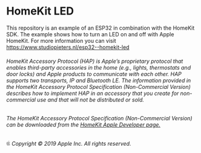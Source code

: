 # HomeKit LED

This repository is an example of an ESP32 in combination with the HomeKit SDK. The example shows how to turn an LED on and off with Apple HomeKit. For more information you can visit https://www.studiopieters.nl/esp32--homekit-led












###### HomeKit Accessory Protocol (HAP) is Apple’s proprietary protocol that enables third-party accessories in the home (e.g., lights, thermostats and door locks) and Apple products to communicate with each other. HAP supports two transports, IP and Bluetooth LE. The information provided in the HomeKit Accessory Protocol Specification (Non-Commercial Version) describes how to implement HAP in an accessory that you create for non-commercial use and that will not be distributed or sold.

###### The HomeKit Accessory Protocol Specification (Non-Commercial Version) can be downloaded from the [HomeKit Apple Developer page.](https://developer.apple.com/homekit/)

###### <img src="https://raw.githubusercontent.com/AchimPieters/ESP8266-HomeKit-Fountain-light/master/Images/apple_logo.png" width="10"/> Copyright © 2019 Apple Inc. All rights reserved.

